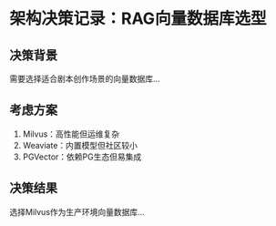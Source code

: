 # 架构决策记录：RAG向量数据库选型

## 决策背景
需要选择适合剧本创作场景的向量数据库...

## 考虑方案
1. Milvus：高性能但运维复杂
2. Weaviate：内置模型但社区较小
3. PGVector：依赖PG生态但易集成

## 决策结果
选择Milvus作为生产环境向量数据库... 